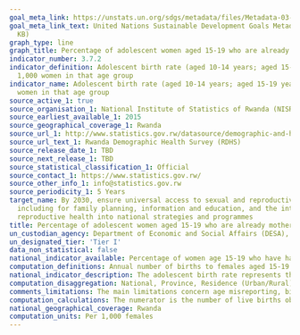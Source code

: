 ```yaml
---
goal_meta_link: https://unstats.un.org/sdgs/metadata/files/Metadata-03-07-02.pdf
goal_meta_link_text: United Nations Sustainable Development Goals Metadata (PDF 90.8
  KB)
graph_type: line
graph_title: Percentage of adolescent women aged 15-19 who are already mothers or pregnant with their first child
indicator_number: 3.7.2
indicator_definition: Adolescent birth rate (aged 10-14 years; aged 15-19 years) per
  1,000 women in that age group
indicator_name: Adolescent birth rate (aged 10-14 years; aged 15-19 years) per 1,000
  women in that age group
source_active_1: true
source_organisation_1: National Institute of Statistics of Rwanda (NISR)
source_earliest_available_1: 2015
source_geographical_coverage_1: Rwanda
source_url_1: http://www.statistics.gov.rw/datasource/demographic-and-health-survey-dhs
source_url_text_1: Rwanda Demographic Health Survey (RDHS) 
source_release_date_1: TBD
source_next_release_1: TBD
source_statistical_classification_1: Official
source_contact_1: https://www.statistics.gov.rw/
source_other_info_1: info@statistics.gov.rw
source_periodicity_1: 5 Years
target_name: By 2030, ensure universal access to sexual and reproductive health-care services,
  including for family planning, information and education, and the integration of
  reproductive health into national strategies and programmes
title: Percentage of adolescent women aged 15-19 who are already mothers or pregnant with their first child
un_custodian_agency: Department of Economic and Social Affairs (DESA), Population Division United Nations Population Fund (UNFPA )
un_designated_tier: 'Tier I'
data_non_statistical: false
national_indicator_available: Percentage of women age 15-19 who have had a live birth or who are pregnant with their first child, and percentage who have begun childbearing, by background characteristics.
computation_definitions: Annual number of births to females aged 15-19 years per 1,000 females in the respective age group.  
national_indicator_description: The adolescent birth rate represents the risk of childbearing among females in the particular age group.
computation_disaggregation: National, Province, Residence (Urban/Rural), Age, Socio-economic Characteristics (Wealth quintile and Education) 
comments_limitations: The main limitations concern age misreporting, birth omissions, misreporting the date of birth of the child, and sampling variability in the case of surveys. The adolescent birth rate among females aged 10-14 years is not collected in the RDHS due to the very small proportion of births in this age group occur to females below age 12.
computation_calculations: The numerator is the number of live births obtained from retrospective birth histories of the interviewed women who were 15-19 years of age at the time of the births during a reference period before the interview, and the denominator is person-years lived between the ages of 15 and 19 years by the interviewed women during the same reference period. The reported observation year corresponds to the middle of the reference period.  
national_geographical_coverage: Rwanda
computation_units: Per 1,000 females 
---
```

